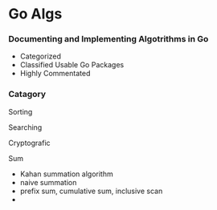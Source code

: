 # Go Algs

### Documenting and Implementing Algotrithms in Go
- Categorized
- Classified Usable Go Packages
- Highly Commentated


### Catagory

Sorting

Searching

Cryptografic

Sum
- Kahan summation algorithm
- naive summation
- prefix sum, cumulative sum, inclusive scan
- 
